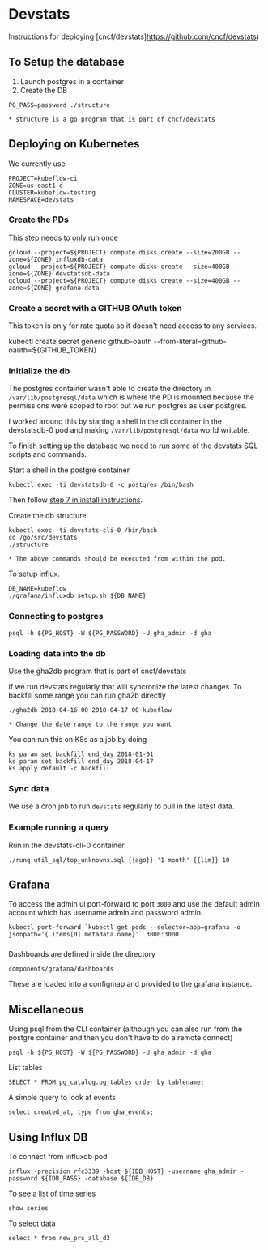 # Devstats

Instructions for deploying [cncf/devstats]https://github.com/cncf/devstats)

## To Setup the database

1. Launch postgres in a container
1. Create the DB

```
PG_PASS=password ./structure
```

	* structure is a go program that is part of cncf/devstats


## Deploying on Kubernetes

We currently use

```
PROJECT=kubeflow-ci
ZONE=us-east1-d
CLUSTER=kubeflow-testing
NAMESPACE=devstats
```

### Create the PDs

This step needs to only run once

```
gcloud --project=${PROJECT} compute disks create --size=200GB --zone=${ZONE} influxdb-data
gcloud --project=${PROJECT} compute disks create --size=400GB --zone=${ZONE} devstatsdb-data
gcloud --project=${PROJECT} compute disks create --size=400GB --zone=${ZONE} grafana-data
```

### Create a secret with a GITHUB OAuth token

This token is only for rate quota so it doesn't need access to any services.

kubectl create secret generic github-oauth --from-literal=github-oauth=${GITHUB_TOKEN}


### Initialize the db

The postgres container wasn't able to create the directory in `/var/lib/postgresql/data`
which is where the PD is mounted because the permissions were scoped to root
but we run postgres as user postgres. 

I worked around this by starting a shell in the cli container in the devstatsdb-0 pod
and making `/var/lib/postgresql/data` world writable.

To finish setting up the database we need to run some of the devstats SQL scripts and commands.

Start a shell in the postgre container


```
kubectl exec -ti devstatsdb-0 -c postgres /bin/bash
```
Then follow [step 7 in install instructions](https://github.com/cncf/devstats/blob/master/INSTALL_UBUNTU17.md).


Create the db structure

```
kubectl exec -ti devstats-cli-0 /bin/bash
cd /go/src/devstats
./structure
```
	* The above commands should be executed from within the pod.


To setup influx.

```
DB_NAME=kubeflow
./grafana/influxdb_setup.sh ${DB_NAME}
```

### Connecting to postgres

```
psql -h ${PG_HOST} -W ${PG_PASSWORD} -U gha_admin -d gha
```

### Loading data into the db

Use the gha2db program that is part of cncf/devstats

If we run devstats regularly that will syncronize the latest changes.
To backfill some range you can run gha2b directly

```
./gha2db 2018-04-16 00 2018-04-17 00 kubeflow
```

	* Change the date range to the range you want

You can run this on K8s as a job by doing

```
ks param set backfill end_day 2018-01-01
ks param set backfill end_day 2018-04-17
ks apply default -c backfill
```

### Sync data

We use a cron job to run `devstats` regularly to pull in the latest data.

### Example running a query

Run in the devstats-cli-0 container

```
./runq util_sql/top_unknowns.sql {{ago}} '1 month' {{lim}} 10

```

## Grafana

To access the admin ui port-forward to port `3000` and use the default admin account
which has username admin and password admin.

```
kubectl port-forward `kubectl get pods --selector=app=grafana -o jsonpath='{.items[0].metadata.name}'` 3000:3000
```

###

Dashboards are defined inside the directory 

```
components/grafana/dashboards
```

These are loaded into a configmap and provided to the grafana 
instance.


## Miscellaneous

Using psql from the CLI container (although you can also run from the postgre container and then you don't have to do a remote connect)

```
psql -h ${PG_HOST} -W ${PG_PASSWORD} -U gha_admin -d gha
```

List tables

```
SELECT * FROM pg_catalog.pg_tables order by tablename;
```

A simple query to look at events

```
select created_at, type from gha_events;
```

## Using Influx DB

To connect from influxdb pod

```
influx -precision rfc3339 -host ${IDB_HOST} -username gha_admin -password ${IDB_PASS} -database ${IDB_DB} 
```

To see a list of time series
```
show series
```

To select data

```
select * from new_prs_all_d3
```
